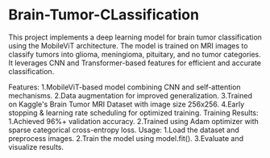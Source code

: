 # Brain-Tumor-CLassification

This project implements a deep learning model for brain tumor classification using the MobileViT architecture. The model is trained on MRI images to classify tumors into glioma, meningioma, pituitary, and no tumor categories. It leverages CNN and Transformer-based features for efficient and accurate classification.

Features:
1.MobileViT-based model combining CNN and self-attention mechanisms.
2.Data augmentation for improved generalization.
3.Trained on Kaggle's Brain Tumor MRI Dataset with image size 256x256.
4.Early stopping & learning rate scheduling for optimized training.
Training Results:
1.Achieved 96%+ validation accuracy.
2.Trained using Adam optimizer with sparse categorical cross-entropy loss.
Usage:
1.Load the dataset and preprocess images.
2.Train the model using model.fit().
3.Evaluate and visualize results.
